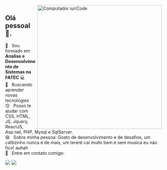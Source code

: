 
<!--
**JhowArenas/JhowArenas** is a ✨ _special_ ✨ repository because its `README.md` (this file) appears on your GitHub profile.

Here are some ideas to get you started:

- 🔭 I’m currently working on ...
- 🌱 I’m currently learning ...
- 👯 I’m looking to collaborate on ...
- 🤔 I’m looking for help with ...
- 💬 Ask me about ...
- 📫 How to reach me: ...
- 😄 Pronouns: ...
- ⚡ Fun fact: ...
-->

<img src="https://media1.giphy.com/media/gh0RRgkTXedvF0pDc0/giphy.gif" min-width="400px" max-width="400px" width="400px" align="right" alt="Computador iuriCode">

<div align="left">
 
## Olá pessoal 👋.

 :blue_book:  &nbsp; Sou formado em **Analise e Desenvolvimento de Sistemas na FATEC** :computer:
 <br/> :purple_heart: &nbsp; Buscando aprender novas tecnologias
 <br/> :blush: &nbsp; Posso te ajudar com CSS, HTML, JS, Jquery, ReactJS, Asp.net, PHP, Mysql e SqlServer.
 <br/> 😄 &nbsp; Sobre minha pessoa: Gosto de desenvolvimento e de desafios, um cafézinho nunca é de mais, um tereré cai muito bem e sem musica eu não fico! auhah
 <br/> :email: &nbsp; Entre em contato comigo: 
 
 <a href="https://www.linkedin.com/in/jhowarenas/" alt="Linkedin">
  <img src="https://img.shields.io/badge/-Linkedin-0e76a8?style=flat-square&logo=Linkedin&logoColor=white&link=www.linkedin.com/in/jhowarenas/" /></a>

  <a href="https://api.whatsapp.com/send?phone=5514981572661" alt="WhatsApp">
  <img src="https://img.shields.io/badge/-WhatsApp-25d366?style=flat-square&labelColor=25d366&logo=whatsapp&logoColor=white&link=https://api.whatsapp.com/send?phone=5514981572661"/></a>
</div>

